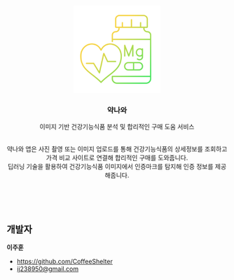 <p align="center">
  <a href="https://github.com/CoffeeShelter/yagnawa">
    <img src="assets/logo.png" alt="Yagnawa" width="200" height="200">
  </a>
</p>

<h3 align="center">약나와</h3>

<p align="center">
  이미지 기반 건강기능식품 분석 및 합리적인 구매 도움 서비스
  <br>
</p>


<center>
<br>
약나와 앱은 사진 촬영 또는 이미지 업로드를 통해 건강기능식품의 상세정보를 조회하고 가격 비교 사이트로 연결해 합리적인 구매를 도와줍니다.
<br>
딥러닝 기술을 활용하여 건강기능식품 이미지에서 인증마크를 탐지해 인증 정보를 제공해줍니다.
</center>
<br><br>
<br><br>

## 개발자
**이주훈**
- <https://github.com/CoffeeShelter>
- ij238950@gmail.com